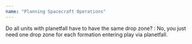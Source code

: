 ```yaml
---
name: "Planning Spacecraft Operations"
---
```

Do all units with planetfall have to have the same drop zone?
: No, you just need one drop zone for each formation entering play via planetfall.